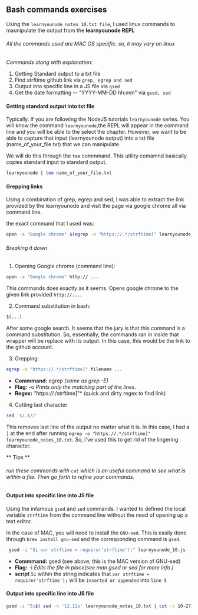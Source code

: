 ## Bash commands exercises 

Using the `learnyounode_notes_10.txt file`, I used linux commands to maunipulate the output from the **learnyounode REPL**

###### All the commands used are MAC OS specific. so, it may vary on linux 


*Commands along with explanation:*

1. Getting Standard output to a txt file
2. Find strftime github link via `grep, egrep and sed` 
3. Output into specific line in a JS file via `gsed` 
4. Get the date formatting  -- "YYYY-MM-DD hh:mm" via `gsed, sed`

#### Getting standard output into txt file

Typically. If you are following the NodeJS tutorials `learnyounode` series. You will know the command `learnyounode`,the REPL will appear in the command line and you will be able to the select the chapter. However, we want to be able to capture that input (learnyounode output) into a txt file (name_of_your_file.txt) that we can manipulate. 

We will do this through the `tee` commmand. This utility comamnd basically copies standard input to standard output.

```bash
learnyounode | tee name_of_your_file.txt 
```

#### Grepping links

Using a combination of grep, egrep and sed, I was able to extract the link provided by the learnyounode and visit the page via google chrome all via command line. 

the exact command that I used was: 
```bash
open -a "Google chrome" $(egrep -o "https://.*/strftime]" learnyounode_notes_10.txt | sed 's/.$//')
```

###### Breaking it down


1. Opening Google chrome (command line):
```bash
open -a "Google chrome" http:// ...
```

This commands does exactly as it seems. Opens google chrome to the given link provided `http://...`. 


2. Command substitution in bash:

```bash
$(...)
```

After some google search. It seems that the jury is that this command is a command substitution. 
So, essentially, the commands ran in inside that wrapper will be replace with its output. In this case, this would be the link to the github account. 

3. Grepping:
```bash
egrep -o "https://.*/strftime]" filename ...
```

* **Commmand:** egrep  *(same as grep -E)*
* **Flag:** -o *Prints only the matching part of the lines.*
* **Regex:** *"https://.*/strftime]"* (quick and dirty regex to find link)

4. Cutting last character

```bash
sed 's/.$//'
```

This removes last line of the output no matter what it is. In this case, I had a `]` at the end after running 
`egrep -o "https://.*/strftime]" learnyounode_notes_10.txt`. So, i've used this to get rid of the lingering character. 

** Tips **

###### run these commands with `cat` which is an useful command to see what is within a file. Then go forth to refine your commands. 


#### Output into specific line into JS file

Using the infamous `gsed` and `sed` commands. I wanted to defined the local variable `strftime` from the command line without the need of opening up a text editor. 

In the case of MAC, you will need to install the `GNU-sed`. This is easily done through `brew install gnu-sed` 
and the corresponding command is `gsed`. 

```bash
 gsed -i "5i var strftime = require('strftime');" learnyounode_10.js
```

* **Commmand:** gsed (see above, this is the MAC version of GNU-sed)
* **Flag:** -i *Edits the file in place(see man gsed or sed for more info.)*
* **script** `5i` within the string indicates that `var strftime = require('strftime');` will be `inserted or appended` into `line 5`


#### Output into specific line into JS file
```bash
gsed -i "5i$( sed -n '12,12p' learnyounode_notes_10.txt | cut -c 10-27)" learnyounode_10.js
```

